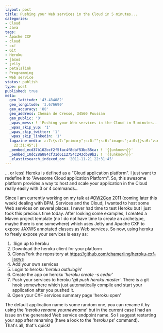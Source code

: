 ```yaml
---
layout: post
title: Pushing your Web services in the Cloud in 5 minutes...
categories:
- Cloud
- Java
tags:
- Apache CXF
- cloud
- cxf
- Git
- Heroku
- jaxws
- jetty
- petalslink
- Programming
- Web service
status: publish
type: post
published: true
meta:
  geo_latitude: '43.484082'
  geo_longitude: '3.676690'
  geo_accuracy: '80'
  geo_address: Chemin de Cresse, 34560 Poussan
  geo_public: '0'
  _wpas_mess: ! 'Pushing your Web services in the Cloud in 5 minutes...:'
  _wpas_skip_yup: '1'
  _wpas_skip_twitter: '1'
  _wpas_skip_linkedin: '1'
  tagazine-media: a:7:{s:7:"primary";s:0:"";s:6:"images";a:0:{}s:6:"videos";a:0:{}s:11:"image_count";s:1:"0";s:6:"author";s:7:"3303881";s:7:"blog_id";s:7:"3069558";s:9:"mod_stamp";s:19:"2011-11-21
    22:31:45";}
  _oembed_ecd37b102bcf2f5fac4f8daf53bd85ca: ! '{{unknown}}'
  _oembed_10dc28a884cf31d6112754c243cb89b2: ! '{{unknown}}'
  _elasticsearch_indexed_on: '2011-11-21 22:31:45'
---
```

... or less! <a class="zem_slink" title="Heroku" href="http://www.heroku.com/" rel="homepage">Heroku</a> is defined as a "Cloud application platform". I just want to redefine it to "Awesome Cloud application Platform". So, this awesome platform provides a way to host and scale your application in the Cloud really easily with 3 or 4 commands...

Since I am currently working on my talk at #<a href="http://www.ow2.org/view/OW2Con-2011/" target="_blank">OW2Con</a> 2011 (coming later this week) dealing with BPM, Services and the Cloud, I wanted to host some Web services on several places. I never had time to test Heroku but I just took this precious time today. After looking some examples, I created a Maven project template (no I do not have time to create an archetype, maybe there is one somewhere) which uses Jetty and Apache CXF to expose JAXWS annotated classes as Web services. So now, using heroku to freely expose your services is easy as:
<ol>
	<li> Sign up to heroku</li>
	<li>Download the heroku client for your platform</li>
	<li>Clone/Fork the repository at <a href="https://github.com/chamerling/heroku-cxf-jaxws" target="_blank">https://github.com/chamerling/heroku-cxf-jaxws</a></li>
	<li>Add your own services</li>
	<li>Login to heroku '<em>heroku auth:login</em>'</li>
	<li>Create the app on heroku '<em>heroku create -s cedar</em>'</li>
	<li>Push your services to heroku '<em>git push heroku master</em>'. There is a git hook somewhere which just automatically compile and start your application after you pushed it.</li>
	<li>Open your CXF services summary page 'heroku open'</li>
</ol>
<div>The default application name is some random one, you can rename it by using the '<em>heroku rename yournewname</em>' but in the current case I had an issue on the generated Web service endpoint name. So I suggest restarting your app after renaming (have a look to the '<em>heroku ps</em>' command).</div>
<div></div>
<div>That's all, that's quick!</div>
